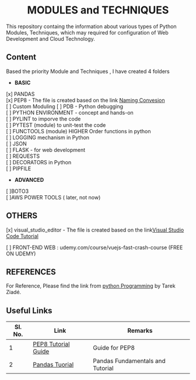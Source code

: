 <h1 align ="Center"> MODULES and TECHNIQUES </h1>


This repository containg the information about various types of Python Modules, Techniques, which may required for configuration of Web Development and Cloud Technology. <br />

## Content

Based the priority Module and Techniques , I have created 4 folders 

* **BASIC**

[x] PANDAS  <br />
[x] PEP8 - The file is created based on the link [Naming Convesion](https://www.youtube.com/watch?v=Sm0wwmEwqpI&fbclid=IwAR1Q78KGJyPS1arHwc0NGT6LFX1mYiZ54Km5jFhaAyCM6PCQXLnhcTr_F6g) <br />
[ ] Custom Moduling
[ ] PDB - Python debugging <br />
[ ] PYTHON ENVIRONMENT - concept and hands-on <br />
[ ] PYLINT to imporve the code <br />
[ ] PYTEST (module) to unit-test the code <br />
[ ] FUNCTOOLS (module) HIGHER Order functions in python <br />
[ ] LOGGING mechanism in Python <br />
[ ] JSON <br />
[ ] FLASK - for web development <br />
[ ] REQUESTS  <br />
[ ] DECORATORS in Python <br />
[ ] PIPFILE

* **ADVANCED**

[ ]BOTO3<br />
[ ]AWS POWER TOOLS ( later, not now)

## OTHERS

[x] visual_studio_editor - The file is created based on the link[Visual Studio Code Tutorial](https://www.udemy.com/course/learn-visual-studio-code/learn/lecture/12524810#overview)

[ ] FRONT-END WEB : udemy.com/course/vuejs-fast-crash-course (FREE ON UDEMY)
 
## REFERENCES

For Reference, Please find the link from [python Programming](https://edu.heibai.org/Expert_Python_Programming.pdf) by Tarek Ziadé.

##  Useful Links

| **Sl. No.** | **Link** | **Remarks** |
----------|--------------|--------------
1|[PEP8 Tutorial Guide](https://pep8.org/) | Guide for PEP8 |
2| [Pandas Tuorial](https://www.youtube.com/watch?v=UB3DE5Bgfx4)| Pandas Fundamentals and Tutorial |

